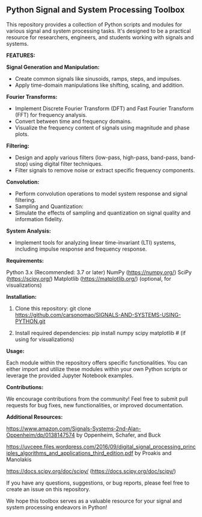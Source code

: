 ## Python Signal and System Processing Toolbox

This repository provides a collection of Python scripts and modules for various signal and system processing tasks. It's designed to be a practical resource for researchers, engineers, and students working with signals and systems.

**FEATURES:**

**Signal Generation and Manipulation:**

  - Create common signals like sinusoids, ramps, steps, and impulses.
  - Apply time-domain manipulations like shifting, scaling, and addition.
    
**Fourier Transforms:**

  - Implement Discrete Fourier Transform (DFT) and Fast Fourier Transform (FFT) for frequency analysis.
  - Convert between time and frequency domains.
  - Visualize the frequency content of signals using magnitude and phase plots.
    
**Filtering:**
  - Design and apply various filters (low-pass, high-pass, band-pass, band-stop) using digital filter techniques.
  - Filter signals to remove noise or extract specific frequency components.
    
**Convolution:**

  - Perform convolution operations to model system response and signal filtering.
  - Sampling and Quantization:
  - Simulate the effects of sampling and quantization on signal quality and information fidelity.
    
**System Analysis:**

  - Implement tools for analyzing linear time-invariant (LTI) systems, including impulse response and frequency response.

**Requirements:**

Python 3.x (Recommended: 3.7 or later)
NumPy (https://numpy.org/)
SciPy (https://scipy.org/)
Matplotlib (https://matplotlib.org/) (optional, for visualizations)

**Installation:**

1. Clone this repository: git clone https://github.com/carsonomao/SIGNALS-AND-SYSTEMS-USING-PYTHON.git
   
2. Install required dependencies: pip install numpy scipy matplotlib  # (if using for visualizations)

**Usage:**

Each module within the repository offers specific functionalities. You can either import and utilize these modules within your own Python scripts or leverage the provided Jupyter Notebook examples.

**Contributions:**

We encourage contributions from the community! Feel free to submit pull requests for bug fixes, new functionalities, or improved documentation.

**Additional Resources:**

  https://www.amazon.com/Signals-Systems-2nd-Alan-Oppenheim/dp/0138147574 by Oppenheim, Schafer, and Buck

  https://uvceee.files.wordpress.com/2016/09/digital_signal_processing_principles_algorithms_and_applications_third_edition.pdf by     Proakis and Manolakis
  
https://docs.scipy.org/doc/scipy/ (https://docs.scipy.org/doc/scipy/)


If you have any questions, suggestions, or bug reports, please feel free to create an issue on this repository.

We hope this toolbox serves as a valuable resource for your signal and system processing endeavors in Python!




